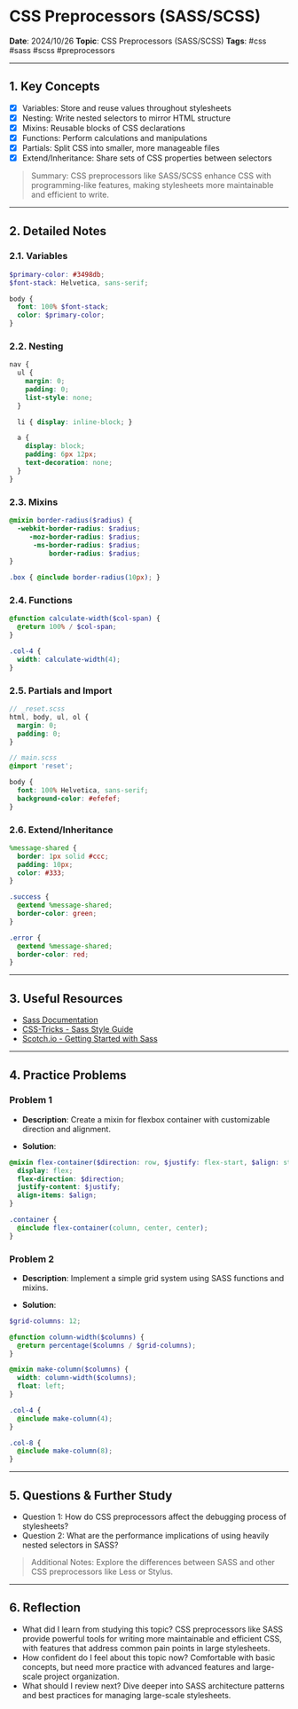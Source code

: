 # CSS Preprocessors (SASS/SCSS)

**Date**: 2024/10/26
**Topic**: CSS Preprocessors (SASS/SCSS)
**Tags**: #css #sass #scss #preprocessors

---

## 1. Key Concepts

- [x] Variables: Store and reuse values throughout stylesheets
- [x] Nesting: Write nested selectors to mirror HTML structure
- [x] Mixins: Reusable blocks of CSS declarations
- [x] Functions: Perform calculations and manipulations
- [x] Partials: Split CSS into smaller, more manageable files
- [x] Extend/Inheritance: Share sets of CSS properties between selectors

> Summary: CSS preprocessors like SASS/SCSS enhance CSS with programming-like features, making stylesheets more maintainable and efficient to write.

---

## 2. Detailed Notes

### 2.1. Variables

```scss
$primary-color: #3498db;
$font-stack: Helvetica, sans-serif;

body {
  font: 100% $font-stack;
  color: $primary-color;
}
```

### 2.2. Nesting

```scss
nav {
  ul {
    margin: 0;
    padding: 0;
    list-style: none;
  }

  li { display: inline-block; }

  a {
    display: block;
    padding: 6px 12px;
    text-decoration: none;
  }
}
```

### 2.3. Mixins

```scss
@mixin border-radius($radius) {
  -webkit-border-radius: $radius;
     -moz-border-radius: $radius;
      -ms-border-radius: $radius;
          border-radius: $radius;
}

.box { @include border-radius(10px); }
```

### 2.4. Functions

```scss
@function calculate-width($col-span) {
  @return 100% / $col-span;
}

.col-4 {
  width: calculate-width(4);
}
```

### 2.5. Partials and Import

```scss
// _reset.scss
html, body, ul, ol {
  margin: 0;
  padding: 0;
}

// main.scss
@import 'reset';

body {
  font: 100% Helvetica, sans-serif;
  background-color: #efefef;
}
```

### 2.6. Extend/Inheritance

```scss
%message-shared {
  border: 1px solid #ccc;
  padding: 10px;
  color: #333;
}

.success {
  @extend %message-shared;
  border-color: green;
}

.error {
  @extend %message-shared;
  border-color: red;
}
```

---

## 3. Useful Resources

- [Sass Documentation](https://sass-lang.com/documentation)
- [CSS-Tricks - Sass Style Guide](https://css-tricks.com/sass-style-guide/)
- [Scotch.io - Getting Started with Sass](https://scotch.io/tutorials/getting-started-with-sass)

---

## 4. Practice Problems

### Problem 1

- **Description**: Create a mixin for flexbox container with customizable direction and alignment.

- **Solution**:

```scss
@mixin flex-container($direction: row, $justify: flex-start, $align: stretch) {
  display: flex;
  flex-direction: $direction;
  justify-content: $justify;
  align-items: $align;
}

.container {
  @include flex-container(column, center, center);
}
```

### Problem 2

- **Description**: Implement a simple grid system using SASS functions and mixins.

- **Solution**:

```scss
$grid-columns: 12;

@function column-width($columns) {
  @return percentage($columns / $grid-columns);
}

@mixin make-column($columns) {
  width: column-width($columns);
  float: left;
}

.col-4 {
  @include make-column(4);
}

.col-8 {
  @include make-column(8);
}
```

---

## 5. Questions & Further Study

- Question 1: How do CSS preprocessors affect the debugging process of stylesheets?
- Question 2: What are the performance implications of using heavily nested selectors in SASS?

> Additional Notes: Explore the differences between SASS and other CSS preprocessors like Less or Stylus.

---

## 6. Reflection

- What did I learn from studying this topic? CSS preprocessors like SASS provide powerful tools for writing more maintainable and efficient CSS, with features that address common pain points in large stylesheets.
- How confident do I feel about this topic now? Comfortable with basic concepts, but need more practice with advanced features and large-scale project organization.
- What should I review next? Dive deeper into SASS architecture patterns and best practices for managing large-scale stylesheets.

